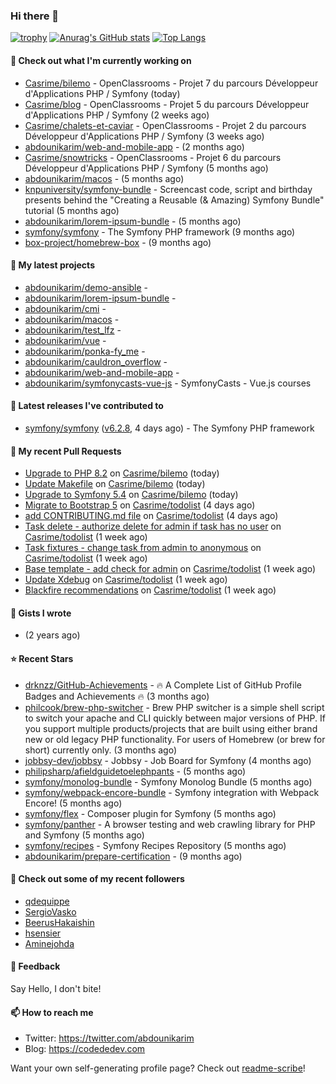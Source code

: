 ### Hi there 👋

[![trophy](https://github-profile-trophy.vercel.app/?username=abdounikarim&theme=onestar&row=1&column=7&no-frame=true&margin-w=13)](https://github.com/ryo-ma/github-profile-trophy)
[![Anurag's GitHub stats](https://github-readme-stats.vercel.app/api?username=abdounikarim&show_icons=true&theme=dark&count_private=true&hide_border=true)](https://github.com/anuraghazra/github-readme-stats)
[![Top Langs](https://github-readme-stats.vercel.app/api/top-langs/?username=abdounikarim&langs_count=8&layout=compact&theme=dark&hide_border=true)](https://github.com/anuraghazra/github-readme-stats)

#### 👷 Check out what I'm currently working on

- [Casrime/bilemo](https://github.com/Casrime/bilemo) - OpenClassrooms - Projet 7 du parcours Développeur d&#39;Applications PHP / Symfony (today)
- [Casrime/blog](https://github.com/Casrime/blog) - OpenClassrooms - Projet 5 du parcours Développeur d&#39;Applications PHP / Symfony (2 weeks ago)
- [Casrime/chalets-et-caviar](https://github.com/Casrime/chalets-et-caviar) - OpenClassrooms - Projet 2 du parcours Développeur d&#39;Applications PHP / Symfony (3 weeks ago)
- [abdounikarim/web-and-mobile-app](https://github.com/abdounikarim/web-and-mobile-app) -  (2 months ago)
- [Casrime/snowtricks](https://github.com/Casrime/snowtricks) - OpenClassrooms - Projet 6 du parcours Développeur d&#39;Applications PHP / Symfony (5 months ago)
- [abdounikarim/macos](https://github.com/abdounikarim/macos) -  (5 months ago)
- [knpuniversity/symfony-bundle](https://github.com/knpuniversity/symfony-bundle) - Screencast code, script and birthday presents behind the &#34;Creating a Reusable (&amp; Amazing) Symfony Bundle&#34; tutorial (5 months ago)
- [abdounikarim/lorem-ipsum-bundle](https://github.com/abdounikarim/lorem-ipsum-bundle) -  (5 months ago)
- [symfony/symfony](https://github.com/symfony/symfony) - The Symfony PHP framework (9 months ago)
- [box-project/homebrew-box](https://github.com/box-project/homebrew-box) -  (9 months ago)

#### 🌱 My latest projects

- [abdounikarim/demo-ansible](https://github.com/abdounikarim/demo-ansible) - 
- [abdounikarim/lorem-ipsum-bundle](https://github.com/abdounikarim/lorem-ipsum-bundle) - 
- [abdounikarim/cmi](https://github.com/abdounikarim/cmi) - 
- [abdounikarim/macos](https://github.com/abdounikarim/macos) - 
- [abdounikarim/test_lfz](https://github.com/abdounikarim/test_lfz) - 
- [abdounikarim/vue](https://github.com/abdounikarim/vue) - 
- [abdounikarim/ponka-fy_me](https://github.com/abdounikarim/ponka-fy_me) - 
- [abdounikarim/cauldron_overflow](https://github.com/abdounikarim/cauldron_overflow) - 
- [abdounikarim/web-and-mobile-app](https://github.com/abdounikarim/web-and-mobile-app) - 
- [abdounikarim/symfonycasts-vue-js](https://github.com/abdounikarim/symfonycasts-vue-js) - SymfonyCasts - Vue.js courses

#### 🔭 Latest releases I've contributed to

- [symfony/symfony](https://github.com/symfony/symfony) ([v6.2.8](https://github.com/symfony/symfony/releases/tag/v6.2.8), 4 days ago) - The Symfony PHP framework

#### 🔨 My recent Pull Requests

- [Upgrade to PHP 8.2](https://github.com/Casrime/bilemo/pull/54) on [Casrime/bilemo](https://github.com/Casrime/bilemo) (today)
- [Update Makefile](https://github.com/Casrime/bilemo/pull/52) on [Casrime/bilemo](https://github.com/Casrime/bilemo) (today)
- [Upgrade to Symfony 5.4](https://github.com/Casrime/bilemo/pull/50) on [Casrime/bilemo](https://github.com/Casrime/bilemo) (today)
- [Migrate to Bootstrap 5](https://github.com/Casrime/todolist/pull/24) on [Casrime/todolist](https://github.com/Casrime/todolist) (4 days ago)
- [add CONTRIBUTING.md file](https://github.com/Casrime/todolist/pull/23) on [Casrime/todolist](https://github.com/Casrime/todolist) (4 days ago)
- [Task delete - authorize delete for admin if task has no user](https://github.com/Casrime/todolist/pull/22) on [Casrime/todolist](https://github.com/Casrime/todolist) (1 week ago)
- [Task fixtures - change task from admin to anonymous](https://github.com/Casrime/todolist/pull/21) on [Casrime/todolist](https://github.com/Casrime/todolist) (1 week ago)
- [Base template - add check for admin](https://github.com/Casrime/todolist/pull/20) on [Casrime/todolist](https://github.com/Casrime/todolist) (1 week ago)
- [Update Xdebug](https://github.com/Casrime/todolist/pull/19) on [Casrime/todolist](https://github.com/Casrime/todolist) (1 week ago)
- [Blackfire recommendations](https://github.com/Casrime/todolist/pull/18) on [Casrime/todolist](https://github.com/Casrime/todolist) (1 week ago)

#### 📓 Gists I wrote

- [](https://gist.github.com/b237278802559acb0bcf1e2516ba718e) (2 years ago)

#### ⭐ Recent Stars

- [drknzz/GitHub-Achievements](https://github.com/drknzz/GitHub-Achievements) - 🔥 A Complete List of GitHub Profile Badges and Achievements 🔥 (3 months ago)
- [philcook/brew-php-switcher](https://github.com/philcook/brew-php-switcher) - Brew PHP switcher is a simple shell script to switch your apache and CLI quickly between major versions of PHP. If you support multiple products/projects that are built using either brand new or old legacy PHP functionality. For users of Homebrew (or brew for short) currently only. (3 months ago)
- [jobbsy-dev/jobbsy](https://github.com/jobbsy-dev/jobbsy) - Jobbsy - Job Board for Symfony (4 months ago)
- [philipsharp/afieldguidetoelephpants](https://github.com/philipsharp/afieldguidetoelephpants) -  (5 months ago)
- [symfony/monolog-bundle](https://github.com/symfony/monolog-bundle) - Symfony Monolog Bundle (5 months ago)
- [symfony/webpack-encore-bundle](https://github.com/symfony/webpack-encore-bundle) - Symfony integration with Webpack Encore! (5 months ago)
- [symfony/flex](https://github.com/symfony/flex) - Composer plugin for Symfony (5 months ago)
- [symfony/panther](https://github.com/symfony/panther) - A browser testing and web crawling library for PHP and Symfony (5 months ago)
- [symfony/recipes](https://github.com/symfony/recipes) - Symfony Recipes Repository (5 months ago)
- [abdounikarim/prepare-certification](https://github.com/abdounikarim/prepare-certification) -  (9 months ago)

#### 👯 Check out some of my recent followers

- [qdequippe](https://github.com/qdequippe)
- [SergioVasko](https://github.com/SergioVasko)
- [BeerusHakaishin](https://github.com/BeerusHakaishin)
- [hsensier](https://github.com/hsensier)
- [Aminejohda](https://github.com/Aminejohda)

#### 💬 Feedback

Say Hello, I don't bite!

#### 📫 How to reach me

- Twitter: https://twitter.com/abdounikarim
- Blog: https://codededev.com

Want your own self-generating profile page? Check out [readme-scribe](https://github.com/muesli/readme-scribe)!
